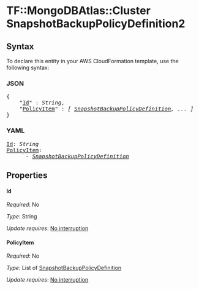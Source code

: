 # TF::MongoDBAtlas::Cluster SnapshotBackupPolicyDefinition2

## Syntax

To declare this entity in your AWS CloudFormation template, use the following syntax:

### JSON

<pre>
{
    "<a href="#id" title="Id">Id</a>" : <i>String</i>,
    "<a href="#policyitem" title="PolicyItem">PolicyItem</a>" : <i>[ <a href="snapshotbackuppolicydefinition.md">SnapshotBackupPolicyDefinition</a>, ... ]</i>
}
</pre>

### YAML

<pre>
<a href="#id" title="Id">Id</a>: <i>String</i>
<a href="#policyitem" title="PolicyItem">PolicyItem</a>: <i>
      - <a href="snapshotbackuppolicydefinition.md">SnapshotBackupPolicyDefinition</a></i>
</pre>

## Properties

#### Id

_Required_: No

_Type_: String

_Update requires_: [No interruption](https://docs.aws.amazon.com/AWSCloudFormation/latest/UserGuide/using-cfn-updating-stacks-update-behaviors.html#update-no-interrupt)

#### PolicyItem

_Required_: No

_Type_: List of <a href="snapshotbackuppolicydefinition.md">SnapshotBackupPolicyDefinition</a>

_Update requires_: [No interruption](https://docs.aws.amazon.com/AWSCloudFormation/latest/UserGuide/using-cfn-updating-stacks-update-behaviors.html#update-no-interrupt)


